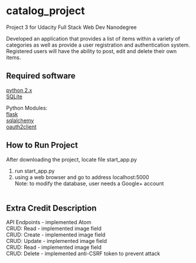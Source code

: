# catalog_project
Project 3 for Udacity Full Stack Web Dev Nanodegree

Developed an application that provides a list of items within a variety of categories as well as provide a user registration and authentication system. Registered users will have the ability to post, edit and delete their own items.

Required software
-----------------------------------------------------------------------------
<a href='https://www.python.org/'>python 2.x</a></br>
<a href='https://www.sqlite.org/'>SQLite</a></br>

Python Modules:</br>
<a href='http://flask.pocoo.org/'>flask</a></br>
<a href='http://www.sqlalchemy.org/'>sqlalchemy</a></br>
<a href='https://github.com/google/oauth2client'>oauth2client</a></br>

How to Run Project
-----------------------------------------------------------------------------
After downloading the project, locate file start_app.py</br>
1) run start_app.py</br>
2) using a web browser and go to address localhost:5000</br>
Note: to modify the database, user needs a Google+ account</br></br>

Extra Credit Description
-----------------------------------------------------------------------------
API Endpoints - implemented Atom</br>
CRUD: Read - implemented image field</br>
CRUD: Create - implemented image field</br>
CRUD: Update - implemented image field</br>
CRUD: Read - implemented image field</br>
CRUD: Delete - implemented anti-CSRF token to prevent attack</br>
